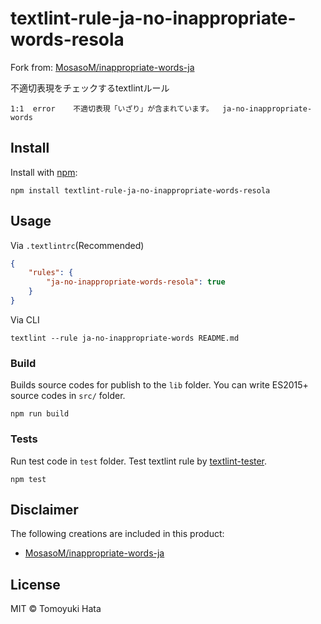 # textlint-rule-ja-no-inappropriate-words-resola

Fork from: [MosasoM/inappropriate-words-ja](https://github.com/MosasoM/inappropriate-words-ja)

不適切表現をチェックするtextlintルール


```
1:1  error    不適切表現「いざり」が含まれています。  ja-no-inappropriate-words
```

## Install

Install with [npm](https://www.npmjs.com/):

    npm install textlint-rule-ja-no-inappropriate-words-resola

## Usage

Via `.textlintrc`(Recommended)

```json
{
    "rules": {
        "ja-no-inappropriate-words-resola": true
    }
}
```

Via CLI

```
textlint --rule ja-no-inappropriate-words README.md
```

### Build

Builds source codes for publish to the `lib` folder.
You can write ES2015+ source codes in `src/` folder.

    npm run build

### Tests

Run test code in `test` folder.
Test textlint rule by [textlint-tester](https://github.com/textlint/textlint-tester).

    npm test

## Disclaimer

The following creations are included in this product:

- [MosasoM/inappropriate-words-ja](https://github.com/MosasoM/inappropriate-words-ja)

## License

MIT © Tomoyuki Hata
